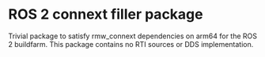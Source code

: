 # ROS 2 connext filler package

Trivial package to satisfy rmw_connext dependencies on arm64 for the ROS 2 buildfarm.
This package contains no RTI sources or DDS implementation.

